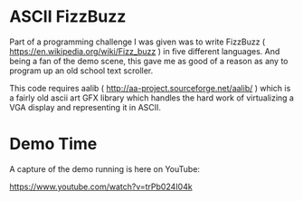 # ASCII FizzBuzz

Part of a programming challenge I was given was to write FizzBuzz ( https://en.wikipedia.org/wiki/Fizz_buzz ) in five
different languages.  And being a fan of the demo scene, this gave me as good of a reason as any to program up an
old school text scroller.

This code requires aalib ( http://aa-project.sourceforge.net/aalib/ ) which is a fairly old ascii art GFX library
which handles the hard work of virtualizing a VGA display and representing it in ASCII.

# Demo Time

A capture of the demo running is here on YouTube:

https://www.youtube.com/watch?v=trPb024I04k
